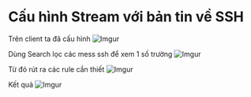 # Cấu hình Stream với bản tin về SSH

Trên client ta đã cấu hình
![Imgur](https://i.imgur.com/vGuPBDO.png)


Dùng Search lọc các mess ssh để xem 1 số trường
![Imgur](https://i.imgur.com/LPdnbfu.png)

Từ đó rút ra các rule cần thiết
![Imgur](https://i.imgur.com/L2tY9nJ.png)

Kết quả
![Imgur](https://i.imgur.com/zyI4JM5.png)